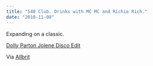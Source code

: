 ```yaml
---
title: "540 Club. Drinks with MC MC and Richie Rich."
date: "2010-11-08"
---
```


Expanding on a classic.

[Dolly Parton Jolene Disco Edit](http://www.partycmyk.info/music/Dolly_Parton_-_Jolene_%28Excel_Disco_Edit%29.mp3)

Via [Allbrit](http://twitter.com/#!/allbrit)
